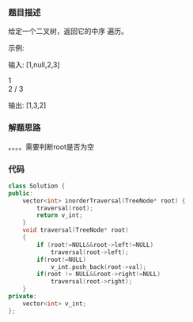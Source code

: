### 题目描述
给定一个二叉树，返回它的中序 遍历。

示例:

输入: [1,null,2,3]
   
   
   1
    \
     2
    /
   3

输出: [1,3,2]
### 解题思路
。。。。需要判断root是否为空

### 代码

```cpp
class Solution {
public:
	vector<int> inorderTraversal(TreeNode* root) {
		traversal(root);
		return v_int;
	}
	void traversal(TreeNode* root)
	{
		if (root!=NULL&&root->left!=NULL)
			traversal(root->left);
		if(root!=NULL)
            v_int.push_back(root->val);
		if(root != NULL&&root->right!=NULL)
			traversal(root->right);
	}
private:
	vector<int> v_int;
};
```
